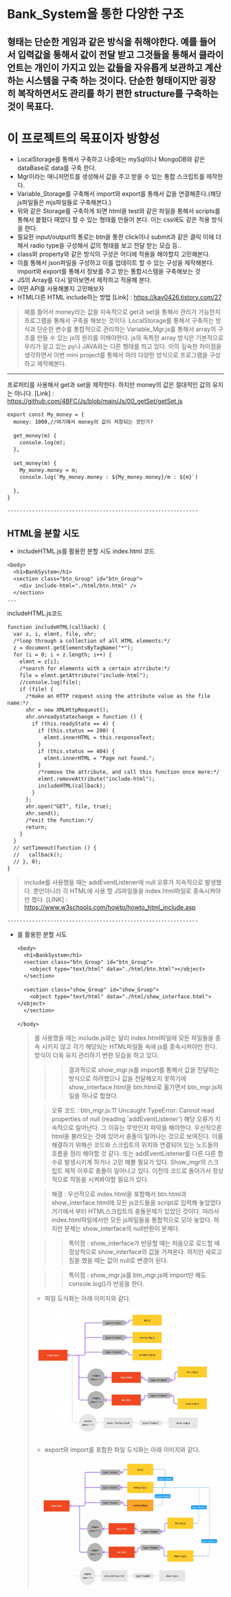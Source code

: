 # Bank_System을 통한 다양한 구조
형태는 단순한 게임과 같은 방식을 취해야한다. 예를 들어서 입력값을 통해서 값이 전달 받고 
그것들을 통해서 클라이언트는 개인이 가지고 있는 값들을 자유롭게 보관하고 계산하는 시스템을
구축 하는 것이다. 단순한 형태이지만 굉장히 복작하면서도 관리를 하기 편한 structure를 구축하는
것이 목표다.
   --------------------------------------------------------------
# 이 프로젝트의 목표이자 방향성
* LocalStorage를 통해서 구축하고 나중에는 mySql이나 MongoDB와 같은 dataBase로 data를 구축 한다.
* Mgr이라는 매니저먼트를 생성해서 값을 주고 받을 수 있는 통합 스크립트를 제작한다.
* Variable_Storage를 구축해서 import와 export를 통해서 값을 연결해준다.(해당 js파일들은 mjs파일들로 구축해본다.)
* 위와 같은 Storage를 구축하게 되면 html을 test와 같은 파일을 통해서 scripts를 통해서 붙혔다 때었다 할 수 있는 형태를 만들어 본다. 이는 css에도 같은 적용 방식을 한다.
* 필요한 input/output의 통로는 btn을 통한 click이나 submit과 같은 클릭 이에 더해서 radio type을 구성해서 값의 형태를 보고 전달 받는 모습 등..
* class와 property와 같은 방식의 구성은 어디에 적용을 해야할지 고민해본다.
* 이를 통해서 json파일을 구성하고 이를 업데이트 할 수 있는 구성을 제작해본다. import와 export를 통해서 정보를 주고 받는 통합시스템을 구축해보는 것
* JS의 Array를 다시 알아보면서 제작하고 적용해 본다.
* 어떤 API를 사용해볼지 고민해보자
* HTML다른 HTML include하는 방법 [Link] : https://kay0426.tistory.com/27
   
> 예를 들어서 money라는 값을 지속적으로 get과 set을 통해서 관리가 가능한지 프로그램을 통해서 구축을 해보는 것이다. LocalStorage를 통해서 구축하는 방식과 단순한 변수를 통합적으로 관리하는 Variable_Mgr.js를 통해서 array의 구조를 만들 수 있는 js의 원리를 이해야한다. js의 독특한 array 방식은 기본적으로 우리가 알고 있는 py나 JAVA와는 다른 형태를 띄고 있다. 이의 깊숙한 차이점을 생각하면서 이번 mini project를 통해서 여러 다양한 방식으로 프로그램을 구성하고 제작해본다.
     
--------------------------------------------------------------
      
프로퍼티를 사용해서 get과 set을 제작한다. 하지만 money의 값은 절대적인 값의 유지는 아니다.
[Link] : https://github.com/4BFC/Js/blob/main/Js/00_getSet/getSet.js
```
export const My_money = {
  money: 1000,//여기에서 money의 값이 저장되는 것인가?

  get_money(m) {
    console.log(m);
  },

  set_money(m) {
    My_money.money = m;
    console.log(`My_money.money : ${My_money.money}/m : ${m}`)

  },
}
```
    
    --------------------------------------------------------------
## HTML을 분할 시도
* includeHTML.js를 활용한 분할 시도
index.html 코드
```
<body>
  <h1>BankSystem</h1>
  <section class="btn_Group" id="btn_Group">
    <div include-html="./html/btn.html" />
  </section>
...
```
    
includeHTML.js코드
```
function includeHTML(callback) {
  var z, i, elmnt, file, xhr;
  /*loop through a collection of all HTML elements:*/
  z = document.getElementsByTagName("*");
  for (i = 0; i < z.length; i++) {
    elmnt = z[i];
    /*search for elements with a certain atrribute:*/
    file = elmnt.getAttribute("include-html");
    //console.log(file);
    if (file) {
      /*make an HTTP request using the attribute value as the file name:*/
      xhr = new XMLHttpRequest();
      xhr.onreadystatechange = function () {
        if (this.readyState == 4) {
          if (this.status == 200) {
            elmnt.innerHTML = this.responseText;
          }
          if (this.status == 404) {
            elmnt.innerHTML = "Page not found.";
          }
          /*remove the attribute, and call this function once more:*/
          elmnt.removeAttribute("include-html");
          includeHTML(callback);
        }
      };
      xhr.open("GET", file, true);
      xhr.send();
      /*exit the function:*/
      return;
    }
  }
  // setTimeout(function () {
  //   callback();
  // }, 0);
}
```
> include를 사용했을 때는 addEventListener에 null 오류가 지속적으로 발생했다. 뿐만아니라 각 HTML에 사용 할 JS파일들을 index.html파일로 종속시켜야만 했다.
[LINK] : https://www.w3schools.com/howto/howto_html_include.asp
    
    --------------------------------------------------------------
      
* <object data="">를 활용한 분할 시도
```
<body>
  <h1>BankSystem</h1>
  <section class="btn_Group" id="btn_Group">
    <object type="text/html" data="./html/btn.html"></object>
  </section>

  <section class="show_Group" id="show_Gruop">
    <object type="text/html" data="./html/show_interface.html"></object>
  </section>

</body>
```
   
> <object data="">를 사용했을 때는 include.js와는 달리  index.html파일에 모든 파일들을 종속 시키지 않고 각기 해당되는 HTML파일들 속에 js를 종속시켜야만 한다. <object data="">방식이 더욱 유지 관리하기 변한 모습을 하고 있다.
   
>> 결과적으로 show_mgr.js를 import를 통해서 값을 전달하는 방식으로 하려했으나 값을 전달해오지 못하기에 show_interface.html을 btn.html로 옮기면서 btn_mgr.js파일을 하나로 합쳤다.
   
> 오류 코드 : btn_mgr.js:11 Uncaught TypeError: Cannot read properties of null (reading 'addEventListener') 
>해당 오류가 지속적으로 일어난다. 그 이유는 무엇인지 파악을 해야한다. 우선적으론 html을 불러오는 것에 있어서 충돌이 일어나는 것으로 보여진다. 이를 해결하기 위해선 코드와 스크립트의 위치와 연결되어 있는 노드들의 흐름을 정리 해야할 것 같다. 또는 addEventListener를 다른 다른 함수로 발생시키게 하거나 고민 해볼 필요가 있다. Show_mgr의 스크립트 제작 이후로 충돌이 일어나고 있다. 이전의 코드로 돌아가서 정상적으로 작동을 시켜봐야할 필요가 있다.
   
 > 해결 : 우선적으로 index.html을 포함해서 btn.html과 show_interface.html에 모든 js코드들을 script로 입력해 놓았었다 거기에서 부터 HTML스크립트의 충돌문제가 있었던 것이다. 따라서 index.html파일에서만 모든 js파일들을 통합적으로 모아 놓았다. 하지만 문제는 show_interface의 null반환이 문제다.
   
 >> 특이점 : show_interface가 반응할 때는 처음으로 로드할 때 정상적으로 show_interface의 값을 가져온다. 하지만 새로고침을 했을 때는 값이 null로 변경이 된다.
   
 >> 특이점 : show_mgr.js를 btn_mgr.js에 import만 해도 console.log()가 반응을 한다.
   
* 파일 도식화는 아래 이미지와 같다.
    
 <img src="./img/ver.1.JPG" width="450px" height="300px" title="files Diagram" alt=""></img><br/>
   
* export와 import를 포함한 파일 도식화는 아래 이미지와 같다.
    
<img src="./img/ver.1_import_Export.JPG" width="450px" height="300px" title="I/E files Diagram" alt=""></img><br/>